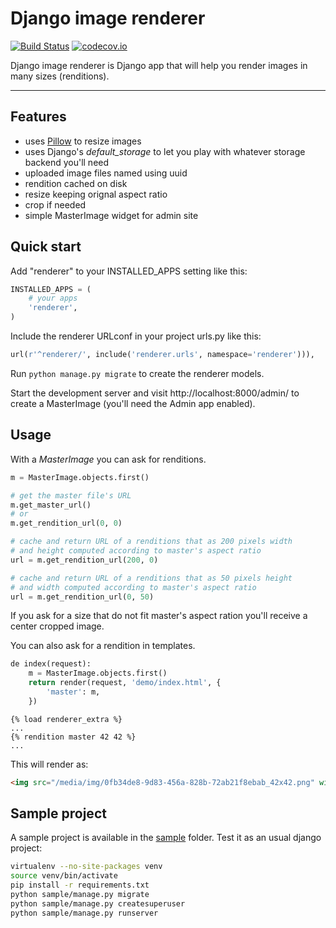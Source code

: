 # Django image renderer

[![Build Status](https://travis-ci.org/rouk1/django-image-renderer.svg?branch=master)](https://travis-ci.org/rouk1/django-image-renderer)
[![codecov.io](https://codecov.io/github/rouk1/django-image-renderer/coverage.svg?branch=master)](https://codecov.io/github/rouk1/django-image-renderer?branch=master)

Django image renderer is Django app that will help you render images in many sizes (renditions).

---

## Features

- uses [Pillow](https://github.com/python-pillow/Pillow) to resize images
- uses Django's _default_storage_ to let you play with whatever storage backend you'll need
- uploaded image files named using uuid
- rendition cached on disk
- resize keeping orignal aspect ratio
- crop if needed
- simple MasterImage widget for admin site

## Quick start

Add "renderer" to your INSTALLED_APPS setting like this:

```python
INSTALLED_APPS = (
    # your apps
    'renderer',
)
```

Include the renderer URLconf in your project urls.py like this:

```python
url(r'^renderer/', include('renderer.urls', namespace='renderer'))),
```

Run `python manage.py migrate` to create the renderer models.

Start the development server and visit http://localhost:8000/admin/
to create a MasterImage (you'll need the Admin app enabled).

## Usage

With a _MasterImage_ you can ask for renditions.

```python
m = MasterImage.objects.first()

# get the master file's URL
m.get_master_url()
# or
m.get_rendition_url(0, 0)

# cache and return URL of a renditions that as 200 pixels width 
# and height computed according to master's aspect ratio
url = m.get_rendition_url(200, 0)

# cache and return URL of a renditions that as 50 pixels height 
# and width computed according to master's aspect ratio
url = m.get_rendition_url(0, 50) 
```

If you ask for a size that do not fit master's aspect ration you'll receive a center cropped image.

You can also ask for a rendition in templates. 

```python
de index(request):
    m = MasterImage.objects.first()
    return render(request, 'demo/index.html', {
        'master': m,
    })
```

```HTML+Django
{% load renderer_extra %}
...
{% rendition master 42 42 %}
...
```

This will render as:

```HTML
<img src="/media/img/0fb34de8-9d83-456a-828b-72ab21f8ebab_42x42.png" width="42" height="42" alt="">
```

## Sample project

A sample project is available in the [sample](https://github.com/rouk1/django-image-renderer/tree/master/sample) folder.
Test it as an usual django project:

```sh
virtualenv --no-site-packages venv
source venv/bin/activate
pip install -r requirements.txt
python sample/manage.py migrate
python sample/manage.py createsuperuser
python sample/manage.py runserver
```

